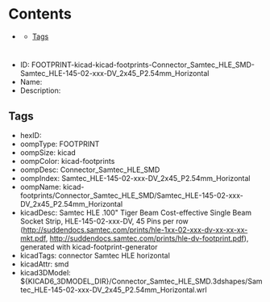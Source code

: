 



Contents
========

* [](#)
	* [Tags](#tags)

# 

- ID: FOOTPRINT-kicad-kicad-footprints-Connector_Samtec_HLE_SMD-Samtec_HLE-145-02-xxx-DV_2x45_P2.54mm_Horizontal
- Name: 
- Description: 

## Tags

- hexID: 
- oompType: FOOTPRINT
- oompSize: kicad
- oompColor: kicad-footprints
- oompDesc: Connector_Samtec_HLE_SMD
- oompIndex: Samtec_HLE-145-02-xxx-DV_2x45_P2.54mm_Horizontal
- oompName: kicad-footprints/Connector_Samtec_HLE_SMD/Samtec_HLE-145-02-xxx-DV_2x45_P2.54mm_Horizontal
- kicadDesc: Samtec HLE .100" Tiger Beam Cost-effective Single Beam Socket Strip, HLE-145-02-xxx-DV, 45 Pins per row (http://suddendocs.samtec.com/prints/hle-1xx-02-xxx-dv-xx-xx-xx-mkt.pdf, http://suddendocs.samtec.com/prints/hle-dv-footprint.pdf), generated with kicad-footprint-generator
- kicadTags: connector Samtec HLE horizontal
- kicadAttr: smd
- kicad3DModel: ${KICAD6_3DMODEL_DIR}/Connector_Samtec_HLE_SMD.3dshapes/Samtec_HLE-145-02-xxx-DV_2x45_P2.54mm_Horizontal.wrl
